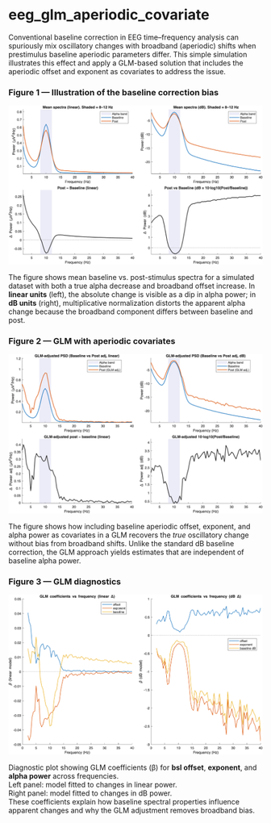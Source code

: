 # eeg_glm_aperiodic_covariate
Conventional baseline correction in EEG time–frequency analysis can spuriously mix oscillatory changes with broadband (aperiodic) shifts when prestimulus baseline aperiodic parameters differ. This simple simulation illustrates this effect and apply a GLM-based solution that includes the aperiodic offset and exponent as covariates to address the issue. 


### Figure 1 — Illustration of the baseline correction bias

![Figure 1: Baseline correction bias](https://github.com/amisepa/eeg_glm_aperiodic_covariate/blob/main/fig1.png?raw=true)

The figure shows mean baseline vs. post-stimulus spectra for a simulated dataset with both a true alpha decrease and broadband offset increase. In **linear units** (left), the absolute change is visible as a dip in alpha power; in **dB units** (right), multiplicative normalization distorts the apparent alpha change because the broadband component differs between baseline and post.


### Figure 2 — GLM with aperiodic covariates

![Figure 2: GLM solution](https://github.com/amisepa/eeg_glm_aperiodic_covariate/blob/main/fig2.png?raw=true)

The figure shows how including baseline aperiodic offset, exponent, and alpha power as covariates in a GLM recovers the *true* oscillatory change without bias from broadband shifts. Unlike the standard dB baseline correction, the GLM approach yields estimates that are independent of baseline alpha power.


### Figure 3 — GLM diagnostics

![Figure 3: GLM diagnostics](https://github.com/amisepa/eeg_glm_aperiodic_covariate/blob/main/fig3.png?raw=true)

Diagnostic plot showing GLM coefficients (β) for **bsl offset**, **exponent**, and **alpha power** across frequencies.  
Left panel: model fitted to changes in linear power.  
Right panel: model fitted to changes in dB power.  
These coefficients explain how baseline spectral properties influence apparent changes and why the GLM adjustment removes broadband bias.

